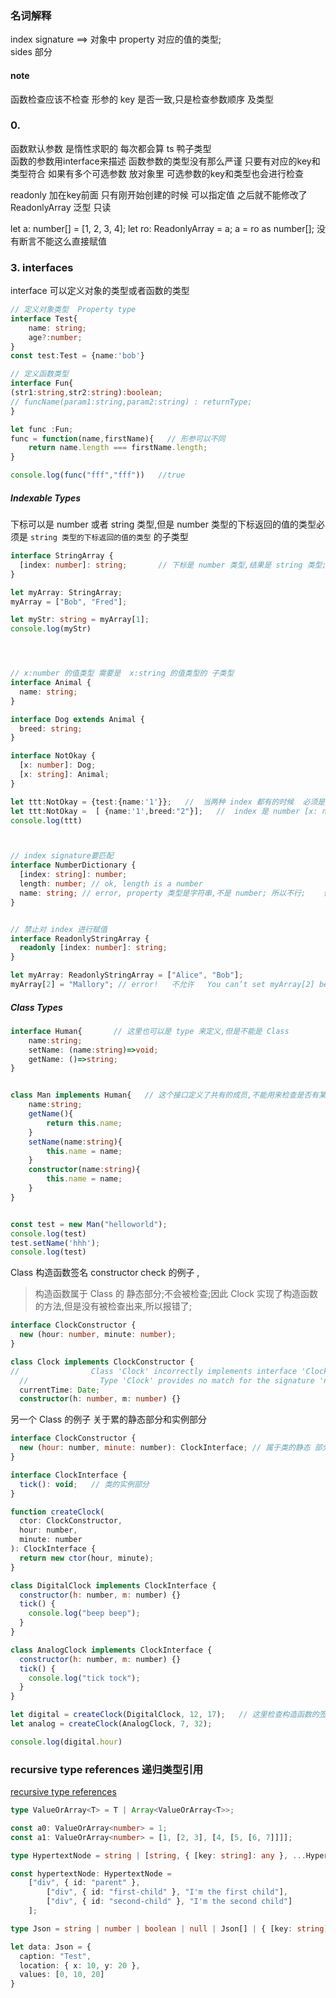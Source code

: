 ### 名词解释  
index signature    ==>   对象中 property 对应的值的类型;  
sides 部分  

#### note
函数检查应该不检查 形参的 key 是否一致,只是检查参数顺序 及类型
### 0.


函数默认参数 是惰性求职的 每次都会算
ts 鸭子类型  
函数的参数用interface来描述
函数参数的类型没有那么严谨  只要有对应的key和类型符合
如果有多个可选参数  放对象里
可选参数的key和类型也会进行检查

readonly  加在key前面 只有刚开始创建的时候  可以指定值   之后就不能修改了
ReadonlyArray 泛型  只读

let a: number[] = [1, 2, 3, 4]; let ro: ReadonlyArray<number> = a; a = ro as number[];  没有断言不能这么直接赋值



### 3. interfaces
interface 可以定义对象的类型或者函数的类型  
```ts
// 定义对象类型  Property type
interface Test{
    name: string;
    age?:number;
}
const test:Test = {name:'bob'}

// 定义函数类型
interface Fun{
(str1:string,str2:string):boolean;
// funcName(param1:string,param2:string) : returnType;
}

let func :Fun;
func = function(name,firstName){   // 形参可以不同
    return name.length === firstName.length;
}

console.log(func("fff","fff"))   //true
```


##### Indexable Types   
下标可以是 number 或者 string 类型,但是 number 类型的下标返回的值的类型必须是    `string 类型的下标返回的值的类型` 的子类型  
```ts
interface StringArray {
  [index: number]: string;       // 下标是 number 类型,结果是 string 类型;  
}

let myArray: StringArray;
myArray = ["Bob", "Fred"];

let myStr: string = myArray[1];
console.log(myStr)




// x:number 的值类型 需要是  x:string 的值类型的 子类型
interface Animal {
  name: string;
}

interface Dog extends Animal {
  breed: string;
}

interface NotOkay {
  [x: number]: Dog;
  [x: string]: Animal;
}

let ttt:NotOkay = {test:{name:'1'}};   //  当两种 index 都有的时候  必须是对象
let ttt:NotOkay =  [ {name:'1',breed:"2"}];   //  index 是 number [x: number]: Dog;  下标是数字  必须是数组, 不能是对象,对象的下标是 string  
console.log(ttt)



// index signature要匹配
interface NumberDictionary {
  [index: string]: number;
  length: number; // ok, length is a number
  name: string; // error, property 类型是字符串,不是 number; 所以不行;    但是如果 [index:string] : number} | string; 就行 
}


// 禁止对 index 进行赋值  
interface ReadonlyStringArray {
  readonly [index: number]: string;
}

let myArray: ReadonlyStringArray = ["Alice", "Bob"];
myArray[2] = "Mallory"; // error!   不允许   You can’t set myArray[2] because the index signature is readonly

```
##### Class Types
```ts
interface Human{       // 这里也可以是 type 来定义,但是不能是 Class  
    name:string;
    setName: (name:string)=>void;
    getName: ()=>string;
}


class Man implements Human{   // 这个接口定义了共有的成员,不能用来检查是否有某些私有成员
    name:string;
    getName(){
        return this.name;
    }
    setName(name:string){
        this.name = name;
    }
    constructor(name:string){
        this.name = name;
    }
}


const test = new Man("helloworld");
console.log(test)
test.setName('hhh');
console.log(test)

```

Class 构造函数签名  constructor check 的例子  ,
> 构造函数属于 Class 的 静态部分;不会被检查;因此 Clock 实现了构造函数的方法,但是没有被检查出来,所以报错了;  
```ts
interface ClockConstructor {
  new (hour: number, minute: number);
}

class Clock implements ClockConstructor {
//                Class 'Clock' incorrectly implements interface 'ClockConstructor'.
  //                Type 'Clock' provides no match for the signature 'new (hour: number, minute: number): any'.
  currentTime: Date;
  constructor(h: number, m: number) {}

```


另一个 Class 的例子  关于累的静态部分和实例部分  
```js
interface ClockConstructor {
  new (hour: number, minute: number): ClockInterface; // 属于类的静态 部分,不会被检测,叫做 构造函数签名  constructor signature  
}

interface ClockInterface {
  tick(): void;   // 类的实例部分  
} 

function createClock(
  ctor: ClockConstructor,
  hour: number,
  minute: number
): ClockInterface {
  return new ctor(hour, minute);
}

class DigitalClock implements ClockInterface {
  constructor(h: number, m: number) {}
  tick() {
    console.log("beep beep");
  }
}

class AnalogClock implements ClockInterface {
  constructor(h: number, m: number) {}
  tick() {
    console.log("tick tock");
  }
}

let digital = createClock(DigitalClock, 12, 17);   // 这里检查构造函数的签名是否一致  
let analog = createClock(AnalogClock, 7, 32);

console.log(digital.hour)
```


### recursive type references 递归类型引用
[recursive type references](https://github.com/microsoft/TypeScript/pull/33050)

```typescript
type ValueOrArray<T> = T | Array<ValueOrArray<T>>;

const a0: ValueOrArray<number> = 1;
const a1: ValueOrArray<number> = [1, [2, 3], [4, [5, [6, 7]]]];

type HypertextNode = string | [string, { [key: string]: any }, ...HypertextNode[]];

const hypertextNode: HypertextNode =
    ["div", { id: "parent" },
        ["div", { id: "first-child" }, "I'm the first child"],
        ["div", { id: "second-child" }, "I'm the second child"]
    ];

type Json = string | number | boolean | null | Json[] | { [key: string]: Json };

let data: Json = {
  caption: "Test",
  location: { x: 10, y: 20 },
  values: [0, 10, 20]
}
```
